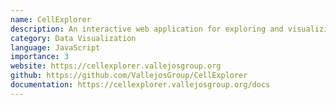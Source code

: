 ```yaml
---
name: CellExplorer
description: An interactive web application for exploring and visualizing single-cell RNA sequencing data with advanced filtering and clustering capabilities.
category: Data Visualization
language: JavaScript
importance: 3
website: https://cellexplorer.vallejosgroup.org
github: https://github.com/VallejosGroup/CellExplorer
documentation: https://cellexplorer.vallejosgroup.org/docs
---
```

